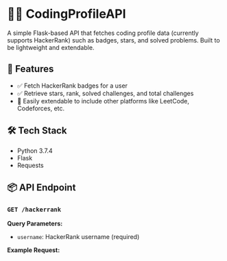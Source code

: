 # 👨‍💻 CodingProfileAPI

A simple Flask-based API that fetches coding profile data (currently supports HackerRank) such as badges, stars, and solved problems. Built to be lightweight and extendable.

## 🚀 Features

- ✅ Fetch HackerRank badges for a user
- ✅ Retrieve stars, rank, solved challenges, and total challenges
- 🔧 Easily extendable to include other platforms like LeetCode, Codeforces, etc.

## 🛠 Tech Stack

- Python 3.7.4
- Flask
- Requests

## 📦 API Endpoint

### `GET /hackerrank`

**Query Parameters:**
- `username`: HackerRank username (required)

**Example Request:**
